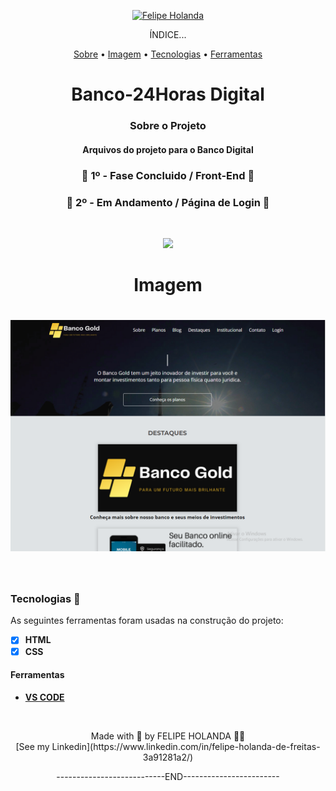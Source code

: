 <p align="center">
   <a href="https://www.linkedin.com/in/felipe-holanda-de-freitas-3a91281a2/">
      <img alt="Felipe Holanda" src="https://img.shields.io/badge/-Felipe Holanda-blue?style=flat&logo=Linkedin&logoColor=bluee" />
   </a>
</p>

<p align="center">ÍNDICE...</p>
<p align="center"><a href="#sobre-o-projeto">Sobre</a> • 
<a href="#Imagem">Imagem</a> • 
<a href="#Tecnologias-">Tecnologias</a> • 
<a href="#Ferramentas">Ferramentas</a></p>

<h1 align="center">Banco-24Horas Digital</h1>
<h3 align="center">Sobre o Projeto</h3>

<h4 align="center">Arquivos do projeto para o Banco Digital</h4>
<h3 align="center">🚀 1º - Fase Concluido / Front-End 🚀</h3>
<h3 align="center">🚧 2º - Em Andamento / Página de Login 🚧</h3>

<br>

<p align="center">
<img src="http://img.shields.io/static/v1?label=STATUS&message=EM%20ANDAMENTO&color=yellow&style=for-the-badge"/>
</p>


<h1 align="center">Imagem</h1>

<h1 align="center">
   <img alt="Readme" title="Readme" src="/img/Readme.png"/>
</h1>

<br>

  ### Tecnologias 🚀

  As seguintes ferramentas foram usadas na construção do projeto:

  - [x] **HTML**
  - [x] **CSS**

  #### Ferramentas

  - [**VS CODE**](https://code.visualstudio.com/)


<br>

  <p align="center">Made with 💜 by FELIPE HOLANDA 👋🏻 <br>[See my Linkedin](https://www.linkedin.com/in/felipe-holanda-de-freitas-3a91281a2/)</p>
   <p align="center">---------------------------END------------------------</p>

